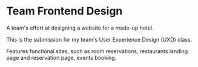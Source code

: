 # Team Frontend Design
A team's effort at designing a website for a made-up hotel.

This is the submission for my team's User Experience Design (UXD) class.

Features functional sites, such as room reservations, restaurants landing page and reservation page, events booking.
